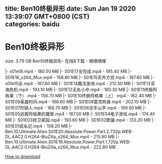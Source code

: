 
title: Ben10终极异形
date: Sun Jan 19 2020 13:39:07 GMT+0800 (CST)    
categories: baidu
---

# Ben10终极异形
size: 3.79 GB
 Ben10终极异形- 在线&下载 - 嘀哩嘀哩
 
|- s01e18.mp4 - 180.50 MB
|- S01E17全完成.mp4 - 195.40 MB
|- S01E16_x264_Mux.mp4 - 158.80 MB
|- S01E15天外方宫.mp4 - 187.80 MB
|- s01e15全.mp4 - 187.80 MB
|- S01E14魔法圣地.mp4 - 212.50 MB
|- S01E13深海危机.mp4 - 193.10 MB
|- S01E12无名小卒.mp4 - 160.30 MB
|- S01E11终极阿格果（下）.mp4 - 156.70 MB
|- S01E10终极阿格果（上）.mp4 - 162.40 MB
|- S01E09英雄时间.mp4 - 166.60 MB
|- S01E08雷灵附身.mp4 - 202.10 MB
|- S01E07烈钢人.mp4 - 168.70 MB
|- S01E06烫手山芋.mp4 - 169.50 MB
|- S01E05逃离阿格果的魔掌.mp4 - 187.00 MB
|- S01E04电子游戏.mp4 - 174.40 MB
|- S01E03捍卫家园.mp4 - 193.60 MB
|- S01E02欺骗.mp4 - 133.20 MB
|- S01E01成名记.mp4 - 158.20 MB
|- Ben.10.Ultimate.Alien.S01E20.Absolute.Power.Part.2.720p.WEB-DL.AAC2.0.H264-BluZilla_x264_Mux.mp4 - 215.90 MB
|- Ben.10.Ultimate.Alien.S01E19.Absolute.Power.Part.1.720p.WEB-DL.AAC2.0.H264-BluZilla_x264_Mux.mp4 - 222.80 MB

[How to download](https://bpcam.bemobtrk.com/go/2ceec3aa-1ca2-46d6-b9ff-aaa5c184517c?jno=3404)